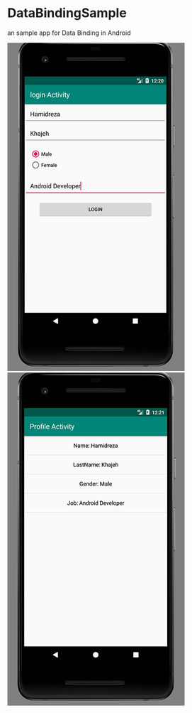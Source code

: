 # DataBindingSample
an sample app for Data Binding in Android

![ScreenShot](https://github.com/hamidrezakhajeh/DataBindingSample/blob/master/5.jpg)
![ScreenShot](https://github.com/hamidrezakhajeh/DataBindingSample/blob/master/6.jpg)

   
